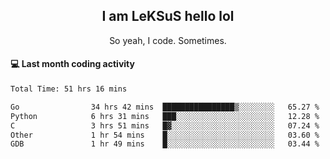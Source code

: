<h2 align="center">I am LeKSuS hello lol</h2>
<p align="center">So yeah, I code. Sometimes.</p>

#### :computer: Last month coding activity
<!--START_SECTION:waka-->

```txt
Total Time: 51 hrs 16 mins

Go                34 hrs 42 mins  ████████████████▒░░░░░░░░   65.27 %
Python            6 hrs 31 mins   ███░░░░░░░░░░░░░░░░░░░░░░   12.28 %
C                 3 hrs 51 mins   █▓░░░░░░░░░░░░░░░░░░░░░░░   07.24 %
Other             1 hr 54 mins    █░░░░░░░░░░░░░░░░░░░░░░░░   03.60 %
GDB               1 hr 49 mins    █░░░░░░░░░░░░░░░░░░░░░░░░   03.44 %
```

<!--END_SECTION:waka-->
